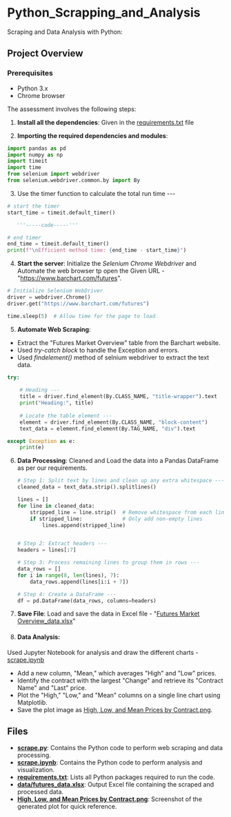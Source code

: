 # Python_Scrapping_and_Analysis

 Scraping and Data Analysis with Python:


## Project Overview

### Prerequisites
- Python 3.x
- Chrome browser


The assessment involves the following steps:
1. **Install all the dependencies**: Given in the [requirements.txt](requirements.txt) file

2. **Importing the required dependencies and modules**: 
```python
import pandas as pd
import numpy as np
import timeit
import time
from selenium import webdriver
from selenium.webdriver.common.by import By
```

3. Use the timer function to calculate the total run time ---

```python
# start the timer
start_time = timeit.default_timer()

   '''-----code-----'''

# end timer
end_time = timeit.default_timer()
print(f"\nEfficient method time: {end_time - start_time}")
```

4. **Start the server**: Initialize the *Selenium Chrome Webdriver* and Automate the web browser tp open the Given URL - "https://www.barchart.com/futures".

```python
# Initialize Selenium WebDriver
driver = webdriver.Chrome()
driver.get("https://www.barchart.com/futures")

time.sleep(5)  # Allow time for the page to load
```

5. **Automate Web Scraping**: 
- Extract the "Futures Market Overview" table from the Barchart website.
- Used *try-catch block* to handle the Exception and errors.
- Used *findelement()* method of selnium webdriver to extract the text data.

```python
try:
    
    # Heading ---
    title = driver.find_element(By.CLASS_NAME, "title-wrapper").text
    print("Heading:", title)
    
    # Locate the table element ---
    element = driver.find_element(By.CLASS_NAME, "block-content")
    text_data = element.find_element(By.TAG_NAME, "div").text

except Exception as e:
    print(e)
```

6. **Data Processing**: Cleaned and Load the data into a Pandas DataFrame as per our requirements.

    ```python
    # Step 1: Split text by lines and clean up any extra whitespace ---
    cleaned_data = text_data.strip().splitlines()

    lines = []
    for line in cleaned_data:
        stripped_line = line.strip()  # Remove whitespace from each line
        if stripped_line:             # Only add non-empty lines
            lines.append(stripped_line)


    # Step 2: Extract headers ---
    headers = lines[:7]

    # Step 3: Process remaining lines to group them in rows ---
    data_rows = []
    for i in range(8, len(lines), 7):
        data_rows.append(lines[i:i + 7])

    # Step 4: Create a DataFrame ---
    df = pd.DataFrame(data_rows, columns=headers)
    ```

7. **Save File**: Load and save the data in Excel file - "[Futures Market Overview_data.xlsx](https://vscode.dev/github/p007g/Python_assessment_Advance_scrapping/blob/main/Futures%20Market%20Overview_data.xlsx)"


8. #### Data Analysis:
Used Jupyter Notebook for analysis and draw the different charts - [scrape.ipynb](scrape.ipynb)

- Add a new column, "Mean," which averages "High" and "Low" prices.
- Identify the contract with the largest "Change" and retrieve its "Contract Name" and "Last" price.
- Plot the "High," "Low," and "Mean" columns on a single line chart using Matplotlib.
- Save the plot image as [High, Low, and Mean Prices by Contract.png](https://vscode.dev/github/p007g/Python_assessment_Advance_scrapping/blob/main/High%2C%20Low%2C%20and%20Mean%20Prices%20by%20Contract.png).



## Files

- **[scrape.py](scrape.py)**: Contains the Python code to perform web scraping and data processing.
- **[scrape.ipynb](scrape.ipynb)**: Contains the Python code to perform analysis and visualization.
- **[requirements.txt](requirements.txt)**: Lists all Python packages required to run the code.
- **[data/futures_data.xlsx](https://vscode.dev/github/p007g/Python_assessment_Advance_scrapping/blob/main/Futures%20Market%20Overview_data.xlsx)**: Output Excel file containing the scraped and processed data.
- **[High, Low, and Mean Prices by Contract.png](https://vscode.dev/github/p007g/Python_assessment_Advance_scrapping/blob/main/High%2C%20Low%2C%20and%20Mean%20Prices%20by%20Contract.png)**: Screenshot of the generated plot for quick reference.